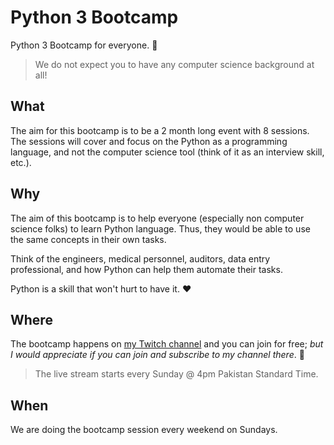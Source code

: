 # Python 3 Bootcamp

Python 3 Bootcamp for everyone. :muscle:

> We do not expect you to have any computer science background at all!

## What

The aim for this bootcamp is to be a 2 month long event with 8 sessions. The
sessions will cover and focus on the Python as a programming language, and
not the computer science tool (think of it as an interview skill, etc.).

## Why

The aim of this bootcamp is to help everyone (especially non computer science
folks) to learn Python language. Thus, they would be able to use the same
concepts in their own tasks.

Think of the engineers, medical personnel, auditors, data entry professional,
and how Python can help them automate their tasks.

Python is a skill that won't hurt to have it. :heart:

## Where

The bootcamp happens on [my Twitch channel](https://twitch.tv/afzaalahmadzeeshan)
and you can join for free; *but I would appreciate if you can join and subscribe
to my channel there*. :pray:

> The live stream starts every Sunday @ 4pm Pakistan Standard Time.

## When

We are doing the bootcamp session every weekend on Sundays.
